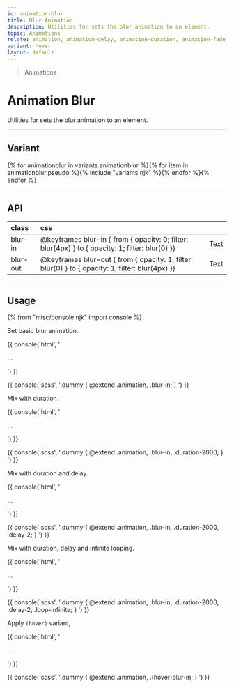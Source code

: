 ```yaml
---
id: animation-blur
title: Blur Animation
description: Utilities for sets the blur animation to an element.
topic: Animations
relate: animation, animation-delay, animation-duration, animation-fade, animation-loop, animation-roll, animation-slide
variant: hover
layout: default
---
```


> Animations

# Animation Blur

Utilities for sets the blur animation to an element.

---

## Variant

<div class="flex flex-gap-2 flex-wrap justify-start items-center">{% for animationblur in variants.animationblur %}{% for item in animationblur.pseudo %}{% include "variants.njk" %}{% endfor %}{% endfor %}</div>

---

## API

| <span class="padding-x-3 padding-y-1  text-white (dark)text-charcoal-1 bg-gray-7 (dark)bg-gray-6 curve-border-full">class</span> | <span class="padding-x-3 padding-y-1  text-white (dark)text-charcoal-1 bg-gray-7 (dark)bg-gray-6 curve-border-full">css</span> | |
|:--|:--|:-:|
| blur-in | @keyframes blur-in { from { opacity: 0; filter: blur(4px) } to { opacity: 1; filter: blur(0) }} | <div class="text-lg animation blur-in duration-800 delay-2 loop-infinite">Text</div> |
| blur-out | @keyframes blur-out { from { opacity: 1; filter: blur(0) } to { opacity: 1; filter: blur(4px) }} | <div class="text-lg animation blur-out duration-800 delay-2 loop-infinite">Text</div> |

---

## Usage

{% from "misc/console.njk" import console %}

Set basic blur animation.

{{ console('html',
'<div class="animation blur-in">
    ...
  </div>
') }}

{{ console('scss',
'.dummy {
    @extend
      .animation,
      .blur-in;
}
') }}

Mix with duration.

{{ console('html',
'<div class="animation blur-in duration-2000">
    ...
  </div>
') }}

{{ console('scss',
'.dummy {
    @extend
      .animation,
      .blur-in,
      .duration-2000;
}
') }}

Mix with duration and delay.

{{ console('html',
'<div class="animation blur-in duration-2000 delay-2">
    ...
  </div>
') }}

{{ console('scss',
'.dummy {
    @extend
      .animation,
      .blur-in,
      .duration-2000,
      .delay-2;
}
') }}

Mix with duration, delay and infinite looping.

{{ console('html',
'<div class="animation blur-in duration-2000 delay-2 loop-infinite">
    ...
  </div>
') }}

{{ console('scss',
'.dummy {
    @extend
      .animation,
      .blur-in,
      .duration-2000,
      .delay-2,
      .loop-infinite;
}
') }}

Apply `(hover)` variant,

{{ console('html',
'<div class="animation (hover)blur-in">
    ...
  </div>
') }}

{{ console('scss',
'.dummy {
    @extend
      .animation,
      .\(hover\)blur-in;
}
') }}